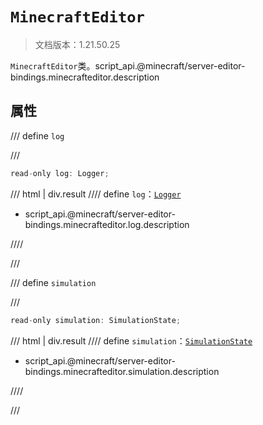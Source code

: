 # `MinecraftEditor`

> 文档版本：1.21.50.25

`MinecraftEditor`类。script_api.@minecraft/server-editor-bindings.minecrafteditor.description

## 属性

/// define
`log`


///

```js
read-only log: Logger;
```

/// html | div.result
//// define
`log`：[`Logger`](./logger.md)

- script_api.@minecraft/server-editor-bindings.minecrafteditor.log.description


////

///


/// define
`simulation`


///

```js
read-only simulation: SimulationState;
```

/// html | div.result
//// define
`simulation`：[`SimulationState`](./simulationstate.md)

- script_api.@minecraft/server-editor-bindings.minecrafteditor.simulation.description


////

///

